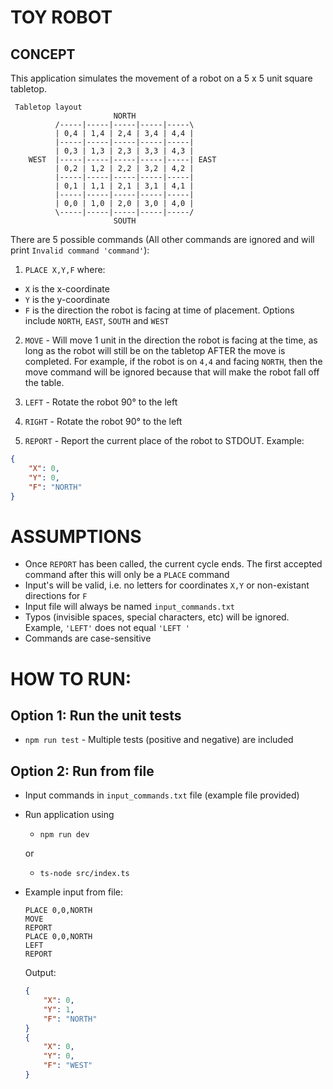 # TOY ROBOT

## CONCEPT

This application simulates the movement of a robot on a 5 x 5 unit square tabletop.

```
 Tabletop layout
                       NORTH
          /-----|-----|-----|-----|-----\
          | 0,4 | 1,4 | 2,4 | 3,4 | 4,4 |
          |-----|-----|-----|-----|-----|
          | 0,3 | 1,3 | 2,3 | 3,3 | 4,3 |
    WEST  |-----|-----|-----|-----|-----| EAST
          | 0,2 | 1,2 | 2,2 | 3,2 | 4,2 |
          |-----|-----|-----|-----|-----|
          | 0,1 | 1,1 | 2,1 | 3,1 | 4,1 |
          |-----|-----|-----|-----|-----|
          | 0,0 | 1,0 | 2,0 | 3,0 | 4,0 |
          \-----|-----|-----|-----|-----/
                       SOUTH
```

There are 5 possible commands (All other commands are ignored and will print `Invalid command 'command'`):

1. `PLACE X,Y,F` where:

-   `X` is the x-coordinate
-   `Y` is the y-coordinate
-   `F` is the direction the robot is facing at time of placement. Options include `NORTH`, `EAST`, `SOUTH` and `WEST`

2. `MOVE` - Will move 1 unit in the direction the robot is facing at the time, as long as the robot will still be on the tabletop AFTER the move is completed. For example, if the robot is on `4,4` and facing `NORTH`, then the move command will be ignored because that will make the robot fall off the table.

3. `LEFT` - Rotate the robot 90° to the left

4. `RIGHT` - Rotate the robot 90° to the left

5. `REPORT` - Report the current place of the robot to STDOUT. Example:

```json
{
    "X": 0,
    "Y": 0,
    "F": "NORTH"
}
```

# ASSUMPTIONS

-   Once `REPORT` has been called, the current cycle ends. The first accepted command after this will only be a `PLACE` command
-   Input's will be valid, i.e. no letters for coordinates `X,Y` or non-existant directions for `F`
-   Input file will always be named `input_commands.txt`
-   Typos (invisible spaces, special characters, etc) will be ignored. Example, `'LEFT'` does not equal `'LEFT '`
-   Commands are case-sensitive

# HOW TO RUN:

## Option 1: Run the unit tests

-   `npm run test` - Multiple tests (positive and negative) are included

## Option 2: Run from file

-   Input commands in `input_commands.txt` file (example file provided)
-   Run application using

    -   `npm run dev`

    or

    -   `ts-node src/index.ts`

-   Example input from file:

    ```shell
    PLACE 0,0,NORTH
    MOVE
    REPORT
    PLACE 0,0,NORTH
    LEFT
    REPORT
    ```

    Output:

    ```json
    {
        "X": 0,
        "Y": 1,
        "F": "NORTH"
    }
    {
        "X": 0,
        "Y": 0,
        "F": "WEST"
    }
    ```
